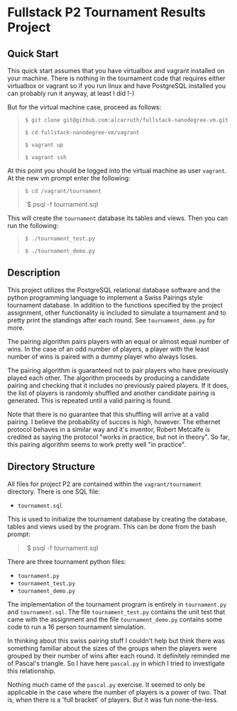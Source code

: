 
# Fullstack P2 Tournament Results Project

## Quick Start

This quick start assumes that you have virtualbox and vagrant
installed on your machine.  There is nothing in the tournament code
that requires either virtualbox or vagrant so if you run linux and
have PostgreSQL installed you can probably run it anyway, at least I
did !-)

But for the virtual machine case, proceed as follows:

> `$ git clone git@github.com:alcarruth/fullstack-nanodegree-vm.git`
>
> `$ cd fullstack-nanodegree-vm/vagrant`
>
> `$ vagrant up`
>
> `$ vagrant ssh`

At this point you should be logged into the virtual machine
as user `vagrant`.  At the new vm prompt enter the following:

> `$ cd /vagrant/tournament`
>
> `$ psql -f tournament.sql

This will create the `tournament` database its tables and views.
Then you can run the following:

> `$ ./tournament_test.py`
>
> `$ ./tournament_demo.py`

## Description 

This project utilizes the PostgreSQL relational database software and
the python programming language to implement a Swiss Pairings style
tournament database. In addition to the functions specified by the
project assignment, other functionality is included to simulate a
tournament and to pretty print the standings after each round.  See
`tournament_demo.py` for more.

The pairing algorithm pairs players with an equal or almost equal
number of wins.  In the case of an odd number of players, a player
with the least number of wins is paired with a dummy player who always
loses.

The pairing algorithm is guaranteed not to pair players who have
previously played each other.  The algorithm proceeds by producing a
candidate pairing and checking that it includes no previously paired
players.  If it does, the list of players is randomly shuffled and
another candidate pairing is generated.  This is repeated until a
valid pairing is found.

Note that there is no guarantee that this shuffling will arrive at a
valid pairing.  I believe the probability of succes is high, however.
The ethernet protocol behaves in a similar way and it's inventor,
Robert Metcalfe is credited as saying the protocol "works in practice,
but not in theory".  So far, this pairing algorithm seems to work
pretty well "in practice".

## Directory Structure

All files for project P2 are contained within the `vagrant/tournament`
directory.  There is one SQL file:

 * `tournament.sql`

This is used to initialize the tournament database by creating the database,
tables and views used by the program. This can be done from the bash prompt:

> `$ psql -f tournament.sql

There are three tournament python files:

 * `tournament.py`
 * `tournament_test.py`
 * `tournament_demo.py`

The implementation of the tournament program is entirely in
`tournament.py` and `tournament.sql`.  The file `tournament_test.py`
contains the unit test that came with the assignment and the file
`tournament_demo.py` contains some code to run a 16 person tournament
simulation.

In thinking about this swiss pairing stuff I couldn't help but think
there was something familiar about the sizes of the groups when the 
players were grouped by their number of wins after each round.  It 
definitely reminded me of Pascal's triangle.  So I have here `pascal.py`
in which I tried to investigate this relationship.

Nothing much came of the `pascal.py` exercise.  It seemed to only be
applicable in the case where the number of players is a power of two.
That is, when there is a 'full bracket' of players.  But it was fun
none-the-less.

